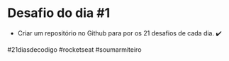 # Desafio do dia #1

+ Criar um repositório no Github para por os 21 desafios de cada dia. ✔️

#21diasdecodigo #rocketseat #soumarmiteiro
